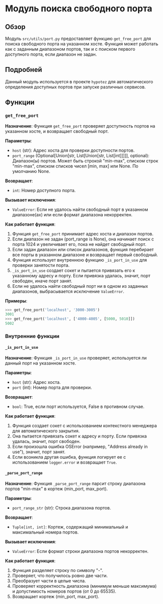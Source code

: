 # Модуль поиска свободного порта

## Обзор

Модуль `src/utils/port.py` предоставляет функцию `get_free_port` для поиска свободного порта на указанном хосте. Функция может работать как с заданным диапазоном портов, так и с поиском первого доступного порта, если диапазон не задан.

## Подробней

Данный модуль используется в проекте `hypotez` для автоматического определения доступных портов при запуске различных сервисов. 

## Функции

### `get_free_port`

**Назначение**: Функция `get_free_port` проверяет доступность портов на указанном хосте, и возвращает свободный порт.

**Параметры**:
- `host` (str): Адрес хоста для проверки доступности портов.
- `port_range` (Optional[Union[str, List[Union[str, List[int]]]]], optional): Диапазон(ы) портов. Может быть строкой "min-max", списком строк "min-max", списком списков чисел [min, max] или None. По умолчанию None.

**Возвращает**:
- `int`: Номер доступного порта.

**Вызывает исключения**:
- `ValueError`: Если не удалось найти свободный порт в указанном диапазоне(ах) или если формат диапазона некорректен.

**Как работает функция**:
1. Функция `get_free_port` принимает адрес хоста и диапазон портов. 
2. Если диапазон не задан (port_range is None), она начинает поиск с порта 1024 и увеличивает его, пока не найдет свободный порт.
3. Если задан диапазон или список диапазонов, функция перебирает все порты в указанном диапазоне и возвращает первый свободный.
4. Функция использует внутреннюю функцию `_is_port_in_use` для проверки занятости порта.
5. `_is_port_in_use` создает сокет и пытается привязать его к указанному адресу и порту. Если привязка удалась, значит, порт свободен, иначе порт занят.
6. Если не удалось найти свободный порт ни в одном из заданных диапазонов, выбрасывается исключение `ValueError`.

**Примеры**:

```python
>>> get_free_port('localhost', '3000-3005')
3001
>>> get_free_port('localhost', ['4000-4005', [5000, 5010]])
5002
```

### **Внутренние функции**

#### `_is_port_in_use`

**Назначение**: Функция `_is_port_in_use` проверяет, используется ли данный порт на указанном хосте.

**Параметры**:
- `host` (str): Адрес хоста.
- `port` (int): Номер порта для проверки.

**Возвращает**:
- `bool`: True, если порт используется, False в противном случае.

**Как работает функция**:
1. Функция создает сокет с использованием контекстного менеджера для автоматического закрытия.
2. Она пытается привязать сокет к адресу и порту. Если привязка удалась, значит, порт свободен.
3. Если произошла ошибка OSError (например, "Address already in use"), значит, порт занят.
4. Если возникла другая ошибка, функция логирует ее с использованием `logger.error` и возвращает `True`.

#### `_parse_port_range`

**Назначение**: Функция `_parse_port_range` парсит строку диапазона портов "min-max" в кортеж (min_port, max_port).

**Параметры**:
- `port_range_str` (str): Строка диапазона портов.

**Возвращает**:
- `Tuple[int, int]`: Кортеж, содержащий минимальный и максимальный номера портов.

**Вызывает исключения**:
- `ValueError`: Если формат строки диапазона портов некорректен.

**Как работает функция**:
1. Функция разделяет строку по символу "-".
2. Проверяет, что получилось ровно две части.
3. Преобразует части в целые числа.
4. Проверяет корректность диапазона (минимум меньше максимума) и допустимость номеров портов (от 0 до 65535).
5. Возвращает кортеж (min_port, max_port).

```markdown